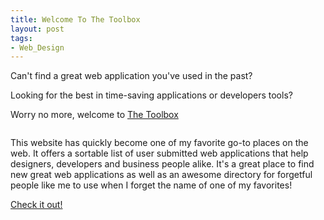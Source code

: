 ```yaml
--- 
title: Welcome To The Toolbox
layout: post
tags: 
- Web_Design
---
```

Can't find a great web application you've used in the past?

Looking for the best in time-saving applications or developers tools?

Worry no more, welcome to <a href="http://www.thetoolbox.cc/">The Toolbox</a>

<div class="img-wrap"><img class="alignnone size-large wp-image-2304" title="the_toolbox" src="{{ site.url }}/images/the_toolbox.png" alt="" /></div>

This website has quickly become one of my favorite go-to places on the web. It offers a sortable list of user submitted web applications that help designers, developers and business people alike. It's a great place to find new great web applications as well as an awesome directory for forgetful people like me to use when I forget the name of one of my favorites!

<a href="http://www.thetoolbox.cc/">Check it out!</a>